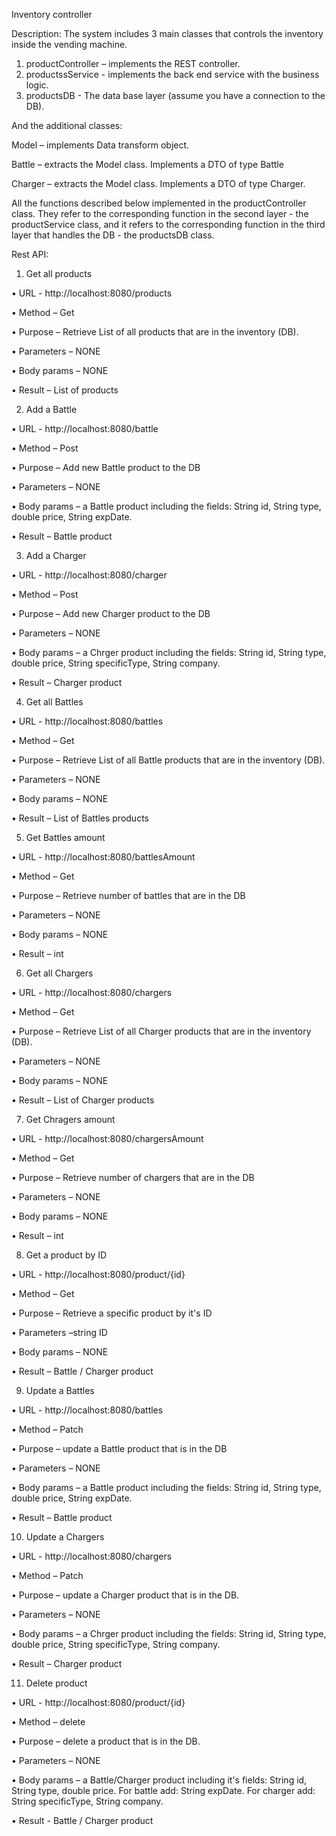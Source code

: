 Inventory controller

Description: The system includes 3 main classes that controls the inventory inside the vending machine.
1.	productController – implements the REST controller.
2.	productssService - implements the back end service with the business logic.
3.	productsDB - The data base layer (assume you have a connection to the DB).
   
And the additional classes:	

Model – implements Data transform object.

Battle – extracts the Model class. Implements a DTO  of type Battle

Charger – extracts the Model class. Implements a DTO  of type Charger.

All the functions described below implemented in the productController class. They refer to the corresponding function in the second layer - the productService class, and it refers to the corresponding function in the third layer that handles the DB - the productsDB class.

Rest API:

1.	Get all products
   
•	URL - http://localhost:8080/products

•	Method – Get

•	Purpose – Retrieve List of all products that are in the inventory (DB).

•	Parameters – NONE

•	Body params – NONE

•	Result – List of products

2.	Add a Battle
   
•	URL - http://localhost:8080/battle

•	Method – Post

•	Purpose –  Add new Battle  product to the DB

•	Parameters – NONE

•	Body params – a Battle product including the fields: String id, String type, double price, String expDate.

•	Result – Battle product

3.	Add a Charger
   
•	URL - http://localhost:8080/charger

•	Method – Post

•	Purpose – Add new Charger product to the DB

•	Parameters – NONE

•	Body params – a Chrger product including the fields: String id, String type, double price, String specificType, String company.

•	Result – Charger product

4.	Get all Battles
	
•	URL - http://localhost:8080/battles

•	Method – Get

•	Purpose – Retrieve List of all Battle products that are in the inventory (DB).

•	Parameters – NONE

•	Body params – NONE

•	Result – List of Battles products

5.	Get Battles amount
    
•	URL - http://localhost:8080/battlesAmount

•	Method – Get

•	Purpose – Retrieve  number of battles that are in the DB

•	Parameters – NONE

•	Body params – NONE

•	Result – int

6.	Get all Chargers
    
•	URL - http://localhost:8080/chargers

•	Method – Get

•	Purpose – Retrieve List of all Charger products that are in the inventory (DB).

•	Parameters – NONE

•	Body params – NONE

•	Result – List of Charger products

7.	Get Chragers amount
    
•	URL - http://localhost:8080/chargersAmount

•	Method – Get

•	Purpose – Retrieve  number of chargers that are in the DB

•	Parameters – NONE

•	Body params – NONE

•	Result – int

8.	Get a product by ID
    
•	URL - http://localhost:8080/product/{id}

•	Method – Get

•	Purpose – Retrieve a specific product by it's ID

•	Parameters –string ID 

•	Body params – NONE

•	Result – Battle / Charger product

9.	Update a Battles
    
•	URL - http://localhost:8080/battles

•	Method – Patch

•	Purpose – update a Battle product that is in the DB

•	Parameters – NONE

•	Body params – a Battle product including the fields: String id, String type, double price, String expDate.

•	Result – Battle product 

10.	Update a Chargers
    
•	URL - http://localhost:8080/chargers

•	Method – Patch

•	Purpose – update a Charger product that is in the DB.

•	Parameters – NONE

•	Body params – a Chrger product including the fields: String id, String type, double price, String specificType, String company.

•	Result – Charger product

11.	Delete product
    
•	URL - http://localhost:8080/product/{id}

•	Method – delete

•	Purpose – delete a product that is in the DB.

•	Parameters – NONE

•	Body params – a Battle/Charger product including it's fields: String id, String type, double price. For battle add: String expDate. For charger add: String specificType, String company.

•	Result -  Battle / Charger product
